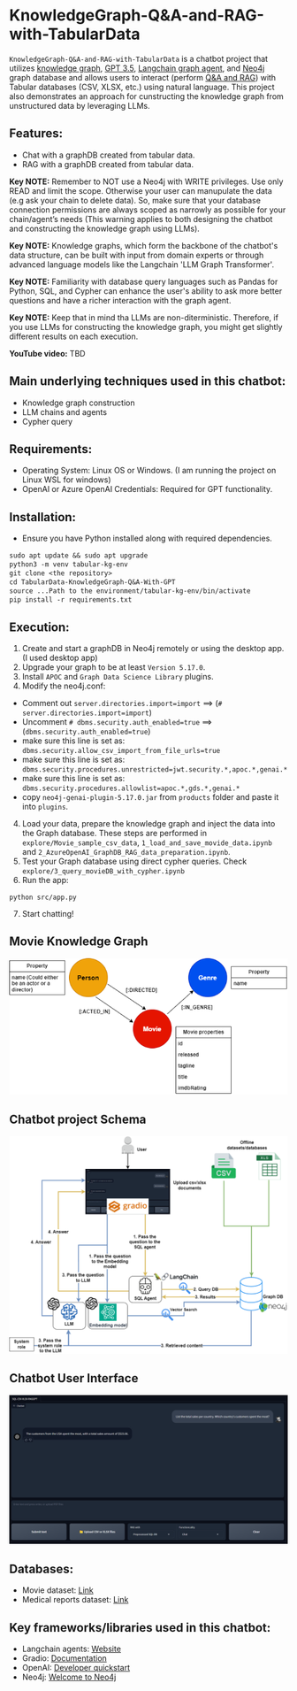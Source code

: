 # KnowledgeGraph-Q&A-and-RAG-with-TabularData

`KnowledgeGraph-Q&A-and-RAG-with-TabularData` is a chatbot project that utilizes <u>knowledge graph</u>, <u>GPT 3.5</u>, <u>Langchain graph agent</u>, and <u>Neo4j</u> graph database and allows users to interact (perform <u>Q&A and RAG</u>) with Tabular databases (CSV, XLSX, etc.) using natural language. This project also demonstrates an approach for cunstructing the knowledge graph from unstructured data by leveraging LLMs.

## Features:
- Chat with a graphDB created from tabular data.
- RAG with a graphDB created from tabular data.

**Key NOTE:** Remember to NOT use a Neo4j with WRITE privileges. Use only READ and limit the scope. Otherwise your user can manupulate the data (e.g ask your chain to delete data). So, make sure that your database connection permissions are always scoped as narrowly as possible for your chain/agent’s needs (This warning applies to both designing the chatbot and constructing the knowledge graph using LLMs).

**Key NOTE:** Knowledge graphs, which form the backbone of the chatbot's data structure, can be built with input from domain experts or through advanced language models like the Langchain 'LLM Graph Transformer'. 

**Key NOTE:** Familiarity with database query languages such as Pandas for Python, SQL, and Cypher can enhance the user's ability to ask more better questions and have a richer interaction with the graph agent.

**Key NOTE:** Keep that in mind tha LLMs are non-diterministic. Therefore, if you use LLMs for constructing the knowledge graph, you might get slightly different results on each execution.


**YouTube video:** TBD

## Main underlying techniques used in this chatbot:
- Knowledge graph construction
- LLM chains and agents
- Cypher query

## Requirements:
- Operating System: Linux OS or Windows. (I am running the project on Linux WSL for windows)
- OpenAI or Azure OpenAI Credentials: Required for GPT functionality.

## Installation:
- Ensure you have Python installed along with required dependencies.
```
sudo apt update && sudo apt upgrade
python3 -m venv tabular-kg-env
git clone <the repository>
cd TabularData-KnowledgeGraph-Q&A-With-GPT
source ...Path to the environment/tabular-kg-env/bin/activate
pip install -r requirements.txt
```

## Execution:
1. Create and start a graphDB in Neo4j remotely or using the desktop app. (I used desktop app)
2. Upgrade your graph to be at least `Version 5.17.0`.
3. Install `APOC` and `Graph Data Science Library` plugins.
4. Modify the neo4j.conf:
  - Comment out `server.directories.import=import` ==> (`# server.directories.import=import`)
  - Uncomment `# dbms.security.auth_enabled=true` ==> (`dbms.security.auth_enabled=true`)
  - make sure this line is set as: `dbms.security.allow_csv_import_from_file_urls=true`
  - make sure this line is set as: `dbms.security.procedures.unrestricted=jwt.security.*,apoc.*,genai.*`
  - make sure this line is set as: `dbms.security.procedures.allowlist=apoc.*,gds.*,genai.*`
  - copy `neo4j-genai-plugin-5.17.0.jar` from `products` folder and paste it into `plugins`.

4. Load your data, prepare the knowledge graph and inject the data into the Graph database. These steps are performed in `explore/Movie_sample_csv_data`, `1_load_and_save_movide_data.ipynb` and `2_AzureOpenAI_GraphDB_RAG_data_preparation.ipynb`.
5. Test your Graph database using direct cypher queries. Check `explore/3_query_movieDB_with_cypher.ipynb`
6. Run the app:
```
python src/app.py
```
7. Start chatting!

## Movie Knowledge Graph
<div align="center">
  <img src="images/movie_KnowledgeGraph.png" alt="movie_KnowledgeGraph">
</div>

## Chatbot project Schema
<div align="center">
  <img src="images/project_schema.png" alt="Schema">
</div>

## Chatbot User Interface
<div align="center">
  <img src="images/UI.png" alt="ChatBot_UI">
</div>

## Databases:
- Movie dataset: [Link](https://raw.githubusercontent.com/tomasonjo/blog-datasets/main/movies/movies_small.csv)
- Medical reports dataset: [Link](https://github.com/neo4j-partners/neo4j-generative-ai-azure/tree/main/ingestion/data)

## Key frameworks/libraries used in this chatbot:
- Langchain agents: [Website](https://python.langchain.com/docs/use_cases/graph/quickstart/)
- Gradio: [Documentation](https://www.gradio.app/docs/interface)
- OpenAI: [Developer quickstart](https://platform.openai.com/docs/quickstart?context=python)
- Neo4j: [Welcome to Neo4j](https://neo4j.com/docs/getting-started/)